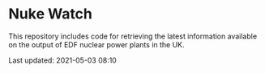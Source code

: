 # Nuke Watch

This repository includes code for retrieving the latest information available on the output of EDF nuclear power plants in the UK.

Last updated: 2021-05-03 08:10
